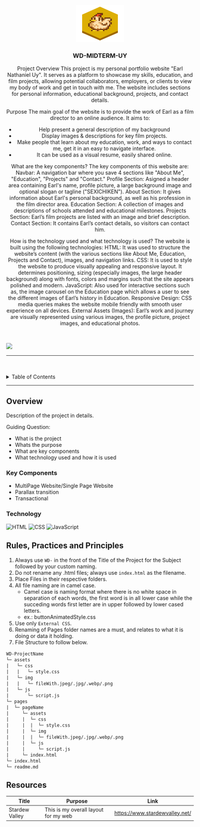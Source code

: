 <a name="readme-top">

<br/>

<br />
<div align="center">
  <a href="https://github.com/zyx-0314/">
  <!-- TODO: If you want to add logo or banner you can add it here -->
    <img src="./assets/img/LOGO.png" alt="" width="130" height="100">
  </a>
<!-- TODO: Change Title to the name of the title of your Project -->
  <h3 align="center">WD-MIDTERM-UY</h3>
</div>
<!-- TODO: Make a short description -->
<div align="center">
 Project Overview
 This project is my personal portfolio website "Earl Nathaniel Uy". It serves as a platform to showcase my skills, education, and film projects, allowing potential collaborators, employers, or clients to view my body of work and get in touch with me. The website includes sections for personal information, educational background, projects, and contact details.

 Purpose
 The main goal of the website is to provide the work of Earl as a film director to an online audience. It aims to:
- Help present a general description of my background
- Display images & descriptions for key film projects.
- Make people that learn about my education, work, and ways to contact me, get it in an easy to navigate interface.
- It can be used as a visual resume, easily shared online.

What are the key components?
The key components of this website are:
Navbar: A navigation bar where you save 4 sections like "About Me", "Education", "Projects" and "Contact."
Profile Section: Asigned a header area containing Earl's name, profile picture, a large background image and optional slogan or tagline ("SEXICHIKEN").
About Section: It gives information about Earl's personal background, as well as his profession in the film director area.
Education Section: A collection of images and descriptions of schools attended and educational milestones.
Projects Section: Earl’s film projects are listed with an image and brief description.
Contact Section: It contains Earl’s contact details, so visitors can contact him.

How is the technology used and what technology is used?
The website is built using the following technologies:
HTML: It was used to structure the website’s content (with the various sections like About Me, Education, Projects and Contact), images, and navigation links.
CSS: It is used to style the website to produce visually appealing and responsive layout. It determines positioning, sizing (especially images, the large header background) along with fonts, colors and margins such that the site appears polished and modern.
JavaScript: Also used for interactive sections such as, the image carousel on the Education page which allows a user to see the different images of Earl’s history in Education.
Responsive Design: CSS media queries makes the website mobile friendly with smooth user experience on all devices.
External Assets (Images): Earl’s work and journey are visually represented using various images, the profile picture, project images, and educational photos.
</div>

<br />

<!-- TODO: Change the zyx-0314 into your github username  -->
<!-- TODO: Change the WD-Template-Project into the same name of your folder -->
![](https://visit-counter.vercel.app/counter.png?page=zyx-0314/WD-Template-Project)

---

<br />
<br />

<!-- TODO: If you want to add more layers for your readme -->
<details>
  <summary>Table of Contents</summary>
  <ol>
    <li>
      <a href="#overview">Overview</a>
      <ol>
        <li>
          <a href="#key-components">Key Components</a>
        </li>
        <li>
          <a href="#technology">Technology</a>
        </li>
      </ol>
    </li>
    <li>
      <a href="#rule,-practices-and-principles">Rules, Practices and Principles</a>
    </li>
    <li>
      <a href="#resources">Resources</a>
    </li>
  </ol>
</details>

---

## Overview

<!-- TODO: To be changed -->
<!-- The following are just sample -->
Description of the project in details.

Guiding Question:
- What is the project
- Whats the purpose
- What are key components
- What technology used and how it is used

### Key Components
<!-- TODO: List of Key Components -->
<!-- The following are just sample -->
- MultiPage Website/Single Page Website
- Parallax transition
- Transactional

### Technology
<!-- TODO: List of Technology Used -->
![HTML](https://img.shields.io/badge/HTML-E34F26?style=for-the-badge&logo=html5&logoColor=white)
![CSS](https://img.shields.io/badge/CSS-1572B6?style=for-the-badge&logo=css3&logoColor=white)
![JavaScript](https://img.shields.io/badge/JavaScript-F7DF1E?style=for-the-badge&logo=javascript&logoColor=white)

## Rules, Practices and Principles
1. Always use `WD-` in the front of the Title of the Project for the Subject followed by your custom naming.
2. Do not rename any .html files; always use `index.html` as the filename.
3. Place Files in their respective folders.
4. All file naming are in camel case.
   - Camel case is naming format where there is no white space in separation of each words, the first word is in all lower case while the succeding words first letter are in upper followed by lower cased letters.
   - ex.: buttonAnimatedStyle.css
5. Use only `External CSS`.
6. Renaming of Pages folder names are a must, and relates to what it is doing or data it holding.
7. File Structure to follow below.

```
WD-ProjectName
└─ assets
|   └─ css
|   |   └─ style.css
|   └─ img
|   |   └─ fileWith.jpeg/.jpg/.webp/.png
|   └─ js
|       └─ script.js
└─ pages
|  └─ pageName
|     └─ assets
|     |  └─ css
|     |  |  └─ style.css
|     |  └─ img
|     |  |  └─ fileWith.jpeg/.jpg/.webp/.png
|     |  └─ js
|     |     └─ script.js
|     └─ index.html
└─ index.html
└─ readme.md
```

## Resources

<!-- TODO: Add References -->
| Title | Purpose | Link |
|-|-|-|
| Stardew Valley | This is my overall layout for my web | https://www.stardewvalley.net/ |
